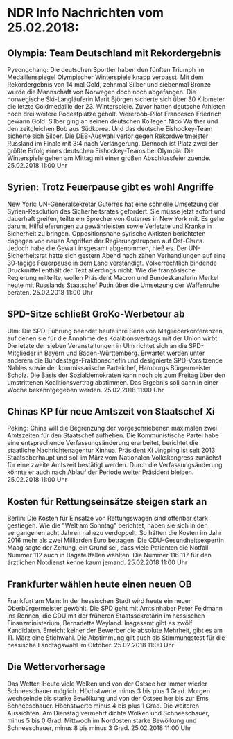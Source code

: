 # NDR Info Nachrichten vom 25.02.2018:


## Olympia: Team Deutschland  mit Rekordergebnis
Pyeongchang: Die deutschen Sportler haben den fünften Triumph im Medaillenspiegel Olympischer Winterspiele knapp verpasst. Mit dem Rekordergebnis von 14 mal Gold, zehnmal Silber und siebenmal Bronze wurde die Mannschaft von Norwegen doch noch abgefangen. Die norwegische Ski-Langläuferin Marit Björgen sicherte sich über 30 Kilometer die letzte Goldmedaille der 23. Winterspiele. Zuvor hatten deutsche Athleten noch drei weitere Podestplätze geholt. Viererbob-Pilot Francesco Friedrich gewann Gold. Silber ging an seinen deutschen Kollegen Nico Walther und den zeitgleichen Bob aus Südkorea. Und das deutsche Eishockey-Team sicherte sich Silber. Die DEB-Auswahl verlor gegen Rekordweltmeister Russland im Finale mit 3:4 nach Verlängerung. Dennoch ist Platz zwei der größte Erfolg eines deutschen Eishockey-Teams bei Olympia. Die Winterspiele gehen am Mittag mit einer großen Abschlussfeier zuende. 25.02.2018 11:00 Uhr 

## Syrien: Trotz Feuerpause gibt es wohl Angriffe
New York:    UN-Generalsekretär Guterres hat eine schnelle Umsetzung der Syrien-Resolution des Sicherheitsrates gefordert. Sie müsse jetzt sofort und dauerhaft greifen, teilte ein Sprecher von Guterres in New York mit. Es gehe darum, Hilfslieferungen zu gewährleisten sowie Verletzte und Kranke in Sicherheit zu bringen. Oppositionsnahe syrische Aktisten berichteten dagegen von neuen Angriffen der Regierungstruppen auf Ost-Ghuta. Jedoch habe die Gewalt insgesamt abgenommen, hieß es. Der UN-Sicherheitsrat hatte sich gestern Abend nach zähen Verhandlungen auf eine 30-tägige Feuerpause in dem Land verständigt. Völkerrechtlich bindende Druckmittel enthält der Text allerdings nicht. Wie die französische Regierung mitteilte, wollen Präsident Macron und Bundeskanzlerin Merkel heute mit Russlands Staatschef Putin über die Umsetzung der Waffenruhe beraten. 25.02.2018 11:00 Uhr 

## SPD-Sitze schließt GroKo-Werbetour ab
Ulm: Die SPD-Führung beendet heute ihre Serie von Mitgliederkonferenzen, auf denen sie für die Annahme des Koalitionsvertrags mit der Union wirbt. Die letzte der sieben Veranstaltungen in Ulm richtet sich an die SPD-Mitglieder in Bayern und Baden-Württemberg. Erwartet werden unter anderem die Bundestags-Fraktionschefin und designierte SPD-Vorsitzende Nahles sowie der kommissarische Parteichef, Hamburgs Bürgermeister Scholz. Die Basis der Sozialdemokraten kann noch bis zum Freitag über den umstrittenen Koalitionsvertrag abstimmen. Das Ergebnis soll dann in einer Woche bekanntgegeben werden. 25.02.2018 11:00 Uhr 

## Chinas KP für neue Amtszeit von Staatschef Xi
Peking:    China will die Begrenzung der vorgeschriebenen maximalen zwei Amtszeiten für den Staatschef aufheben. Die Kommunistische Partei habe eine entsprechende Verfassungsänderung erarbeitet, berichtet die staatliche Nachrichtenagentur Xinhua. Präsident Xi Jingping ist seit 2013 Staatsoberhaupt und soll im März vom Nationalen Volkskongress zunächst für eine zweite Amtszeit bestätigt werden. Durch die Verfassungsänderung könnte er auch nach Ablauf der Periode weiter Präsident bleiben. 25.02.2018 11:00 Uhr 

## Kosten für Rettungseinsätze steigen stark an
Berlin:	Die Kosten für Einsätze von Rettungswagen sind offenbar stark gestiegen. Wie die "Welt am Sonntag" berichtet, haben sie sich in den vergangenen acht Jahren nahezu verdoppelt. So hätten die Kosten im Jahr 2016 mehr als zwei Milliarden Euro betragen. Die CDU-Gesundheitsexpertin Maag sagte der Zeitung, ein Grund sei, dass viele Patienten die Notfall-Nummer 112 auch in Bagatellfällen wählten. Die Nummer 116 117 für den ärztlichen Notdienst kenne kaum jemand. 25.02.2018 11:00 Uhr 

## Frankfurter wählen heute einen neuen OB
Frankfurt am Main: In der hessischen Stadt wird heute ein neuer Oberbürgermeister gewählt. Die SPD geht mit Amtsinhaber Peter Feldmann ins Rennen, die CDU mit der früheren Staatssekretärin im hessischen Finanzministerium, Bernadette Weyland. Insgesamt gibt es zwölf Kandidaten. Erreicht keiner der Bewerber die absolute Mehrheit, gibt es am 11. März eine Stichwahl. Die Abstimmung gilt auch als Stimmungstest für die hessische Landtagswahl im Oktober. 25.02.2018 11:00 Uhr 

## Die Wettervorhersage
Das Wetter: Heute viele Wolken und von der Ostsee her immer wieder Schneeschauer möglich. Höchstwerte minus 3 bis plus 1 Grad. Morgen wechselnde bis starke Bewölkung und von der Ostsee her bis zur Ems Schneeschauer. Höchstwerte minus 4 bis plus 1 Grad. Die weiteren Aussichten: Am Dienstag vermehrt dichte Wolken und Schneeschauer, minus 5 bis 0 Grad. Mittwoch im Nordosten starke Bewölkung und Schneeschauer, minus 8 bis minus 3 Grad. 25.02.2018 11:00 Uhr 
